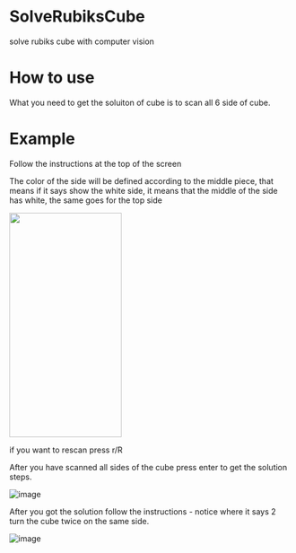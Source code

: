 # SolveRubiksCube
solve rubiks cube with computer vision

# How to use 

What you need to get the soluiton of cube is to scan all 6 side of cube.

# Example

Follow the instructions at the top of the screen

The color of the side will be defined according to the middle piece, that means if it says show the white side, it means that the middle of the side has white, the same goes for the top side

<img src="https://user-images.githubusercontent.com/83061722/191893220-f148c1ff-b686-4234-ba5d-c8b2c3b46cf7.png" width="200" height="400" />


if you want to rescan press r/R 

After you have scanned all sides of the cube press enter to get the solution steps.

![image](https://user-images.githubusercontent.com/83061722/191893827-c3ce385b-4659-424f-882c-7c9a2962a518.png)

After you got the solution follow the instructions - notice where it says 2 turn the cube twice on the same side.

![image](https://user-images.githubusercontent.com/83061722/191894018-aa1c4809-f9a0-49c0-a29d-d95b2a9e9b6e.png)
